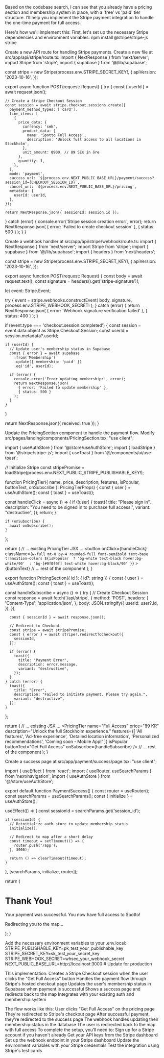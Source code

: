 Based on the codebase search, I can see that you already have a pricing section and membership system in place, with a 'free' vs 'paid' tier structure. I'll help you implement the Stripe payment integration to handle the one-time payment for full access.

Here's how we'll implement this:
First, let's set up the necessary Stripe dependencies and environment variables:
npm install @stripe/stripe-js stripe

Create a new API route for handling Stripe payments. Create a new file at src/app/api/stripe/route.ts:
import { NextResponse } from 'next/server';
import Stripe from 'stripe';
import { supabase } from '@/lib/supabase';

const stripe = new Stripe(process.env.STRIPE_SECRET_KEY!, {
  apiVersion: '2023-10-16',
});

export async function POST(request: Request) {
  try {
    const { userId } = await request.json();

    // Create a Stripe Checkout Session
    const session = await stripe.checkout.sessions.create({
      payment_method_types: ['card'],
      line_items: [
        {
          price_data: {
            currency: 'sek',
            product_data: {
              name: 'Spotto Full Access',
              description: 'Unlock full access to all locations in Stockholm',
            },
            unit_amount: 8900, // 89 SEK in öre
          },
          quantity: 1,
        },
      ],
      mode: 'payment',
      success_url: `${process.env.NEXT_PUBLIC_BASE_URL}/payment/success?session_id={CHECKOUT_SESSION_ID}`,
      cancel_url: `${process.env.NEXT_PUBLIC_BASE_URL}/pricing`,
      metadata: {
        userId: userId,
      },
    });

    return NextResponse.json({ sessionId: session.id });
  } catch (error) {
    console.error('Stripe session creation error:', error);
    return NextResponse.json(
      { error: 'Failed to create checkout session' },
      { status: 500 }
    );
  }
}

Create a webhook handler at src/app/api/stripe/webhook/route.ts:
import { NextResponse } from 'next/server';
import Stripe from 'stripe';
import { supabase } from '@/lib/supabase';
import { headers } from 'next/headers';

const stripe = new Stripe(process.env.STRIPE_SECRET_KEY!, {
  apiVersion: '2023-10-16',
});

export async function POST(request: Request) {
  const body = await request.text();
  const signature = headers().get('stripe-signature')!;

  let event: Stripe.Event;

  try {
    event = stripe.webhooks.constructEvent(
      body,
      signature,
      process.env.STRIPE_WEBHOOK_SECRET!
    );
  } catch (error) {
    return NextResponse.json(
      { error: 'Webhook signature verification failed' },
      { status: 400 }
    );
  }

  if (event.type === 'checkout.session.completed') {
    const session = event.data.object as Stripe.Checkout.Session;
    const userId = session.metadata?.userId;

    if (userId) {
      // Update user's membership status in Supabase
      const { error } = await supabase
        .from('Membership')
        .update({ membership: 'paid' })
        .eq('id', userId);

      if (error) {
        console.error('Error updating membership:', error);
        return NextResponse.json(
          { error: 'Failed to update membership' },
          { status: 500 }
        );
      }
    }
  }

  return NextResponse.json({ received: true });
}

Update the PricingSection component to handle the payment flow. Modify src/pages/landing/components/PricingSection.tsx:
"use client";

import { useAuthStore } from '@/store/useAuthStore';
import { loadStripe } from '@stripe/stripe-js';
import { useToast } from '@/components/ui/use-toast';

// Initialize Stripe
const stripePromise = loadStripe(process.env.NEXT_PUBLIC_STRIPE_PUBLISHABLE_KEY!);

function PricingTier({ name, price, description, features, isPopular, buttonText, onSubscribe }: PricingTierProps) {
  const { user } = useAuthStore();
  const { toast } = useToast();

  const handleClick = async () => {
    if (!user) {
      toast({
        title: "Please sign in",
        description: "You need to be signed in to purchase full access.",
        variant: "destructive",
      });
      return;
    }

    if (onSubscribe) {
      await onSubscribe();
    }
  };

  return (
    // ... existing PricingTier JSX ...
    <button
      onClick={handleClick}
      className={`w-full mt-8 py-4 rounded-full font-semibold text-base transition-colors
        ${isPopular 
          ? 'bg-white text-black hover:bg-white/90' 
          : 'bg-[#0f0f0f] text-white hover:bg-black/90'
        }`}
    >
      {buttonText}
    </button>
    // ... rest of the component
  );
}

export function PricingSection({ id }: { id?: string }) {
  const { user } = useAuthStore();
  const { toast } = useToast();

  const handleSubscribe = async () => {
    try {
      // Create Checkout Session
      const response = await fetch('/api/stripe', {
        method: 'POST',
        headers: {
          'Content-Type': 'application/json',
        },
        body: JSON.stringify({
          userId: user?.id,
        }),
      });

      const { sessionId } = await response.json();
      
      // Redirect to Checkout
      const stripe = await stripePromise;
      const { error } = await stripe!.redirectToCheckout({
        sessionId,
      });

      if (error) {
        toast({
          title: "Payment Error",
          description: error.message,
          variant: "destructive",
        });
      }
    } catch (error) {
      toast({
        title: "Error",
        description: "Failed to initiate payment. Please try again.",
        variant: "destructive",
      });
    }
  };

  return (
    // ... existing JSX ...
    <PricingTier
      name="Full Access"
      price="89 KR"
      description="Unlock the full Stockholm experience."
      features={[
        'All features',
        'Ad-free experience',
        'Detailed location information',
        'Personalized recommendations',
        'Coming soon - Mobile App!'
      ]}
      isPopular
      buttonText="Get Full Access"
      onSubscribe={handleSubscribe}
    />
    // ... rest of the component
  );
}

Create a success page at src/app/payment/success/page.tsx:
"use client";

import { useEffect } from 'react';
import { useRouter, useSearchParams } from 'next/navigation';
import { useAuthStore } from '@/store/useAuthStore';

export default function PaymentSuccess() {
  const router = useRouter();
  const searchParams = useSearchParams();
  const { initialize } = useAuthStore();

  useEffect(() => {
    const sessionId = searchParams.get('session_id');
    
    if (sessionId) {
      // Reinitialize auth store to update membership status
      initialize();
      
      // Redirect to map after a short delay
      const timeout = setTimeout(() => {
        router.push('/app');
      }, 3000);

      return () => clearTimeout(timeout);
    }
  }, [searchParams, initialize, router]);

  return (
    <div className="min-h-screen flex items-center justify-center bg-white">
      <div className="text-center">
        <h1 className="text-4xl font-bold text-black mb-4">Thank You!</h1>
        <p className="text-gray-600 mb-8">Your payment was successful. You now have full access to Spotto!</p>
        <p className="text-sm text-gray-500">Redirecting you to the map...</p>
      </div>
    </div>
  );
}


Add the necessary environment variables to your .env.local:
STRIPE_PUBLISHABLE_KEY=pk_test_your_publishable_key
STRIPE_SECRET_KEY=sk_test_your_secret_key
STRIPE_WEBHOOK_SECRET=whsec_your_webhook_secret
NEXT_PUBLIC_BASE_URL=http://localhost:3000 # Update for production

This implementation:
Creates a Stripe Checkout session when the user clicks the "Get Full Access" button
Handles the payment flow through Stripe's hosted checkout page
Updates the user's membership status in Supabase when payment is successful
Shows a success page and redirects back to the map
Integrates with your existing auth and membership system

The flow works like this:
User clicks "Get Full Access" on the pricing page
They're redirected to Stripe's checkout page
After successful payment, they're redirected to the success page
The webhook handles updating their membership status in the database
The user is redirected back to the map with full access
To complete the setup, you'll need to:
Sign up for a Stripe account if you haven't already
Get your API keys from the Stripe dashboard
Set up the webhook endpoint in your Stripe dashboard
Update the environment variables with your Stripe credentials
Test the integration using Stripe's test cards
